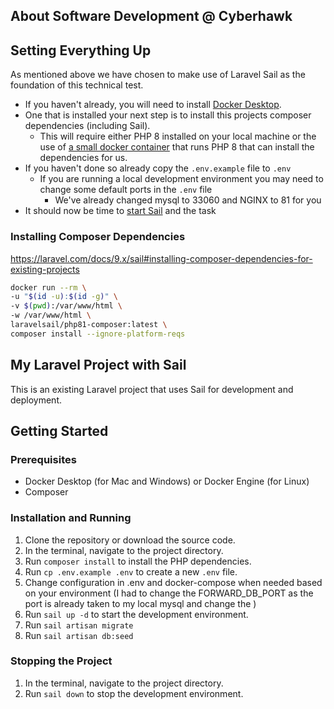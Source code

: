 ## About Software Development @ Cyberhawk

## Setting Everything Up

As mentioned above we have chosen to make use of Laravel Sail as the foundation of this technical test.

-   If you haven't already, you will need to install [Docker Desktop](https://www.docker.com/products/docker-desktop).
-   One that is installed your next step is to install this projects composer dependencies (including Sail).
    -   This will require either PHP 8 installed on your local machine or the use of [a small docker container](https://laravel.com/docs/8.x/sail#installing-composer-dependencies-for-existing-projects) that runs PHP 8 that can install the dependencies for us.
-   If you haven't done so already copy the `.env.example` file to `.env`
    -   If you are running a local development environment you may need to change some default ports in the `.env` file
        -   We've already changed mysql to 33060 and NGINX to 81 for you
-   It should now be time to [start Sail](https://laravel.com/docs/8.x/sail#starting-and-stopping-sail) and the task

### Installing Composer Dependencies

https://laravel.com/docs/9.x/sail#installing-composer-dependencies-for-existing-projects

```bash
docker run --rm \
-u "$(id -u):$(id -g)" \
-v $(pwd):/var/www/html \
-w /var/www/html \
laravelsail/php81-composer:latest \
composer install --ignore-platform-reqs
```

## My Laravel Project with Sail

This is an existing Laravel project that uses Sail for development and deployment.

## Getting Started

### Prerequisites

-   Docker Desktop (for Mac and Windows) or Docker Engine (for Linux)
-   Composer

### Installation and Running

1. Clone the repository or download the source code.
2. In the terminal, navigate to the project directory.
3. Run `composer install` to install the PHP dependencies.
4. Run `cp .env.example .env` to create a new `.env` file.
5. Change configuration in .env and docker-compose when needed based on your environment (I had to change the FORWARD_DB_PORT as the port is already taken to my local mysql and change the )
6. Run `sail up -d` to start the development environment.
7. Run `sail artisan migrate`
8. Run `sail artisan db:seed`

### Stopping the Project

1. In the terminal, navigate to the project directory.
2. Run `sail down` to stop the development environment.
